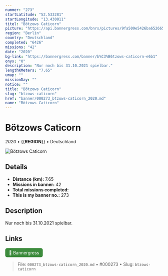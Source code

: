 ```yaml
---
nummer: "273"
startLatitude: "52.533281"
startLongitude: "13.430011"
titel: "Bötzows Caticorn"
picture: "https://api.bannergress.com/bnrs/pictures/9fa509e5426ba652665d5010c1df41e3"
region: "Berlin"
country: "Deutschland"
completed: "6426"
missions: "42"
date: "2020"
bg-link: "https://bannergress.com/banner/b%C3%B6tzows-caticorn-e6b1"
onyx: "0"
description: "Nur noch bis 31.10.2021 spielbar."
lengthKMeters: "7,65"
umap: ""
missionDay: ""
notice: ""
title: "Bötzows Caticorn"
slug: "btzows-caticorn"
href: "banner/000273_btzows-caticorn_2020.md"
name: "Bötzows Caticorn"
---
```

# Bötzows Caticorn

*2020* • {{__REGION__}} • Deutschland

![Bötzows Caticorn](https://api.bannergress.com/bnrs/pictures/9fa509e5426ba652665d5010c1df41e3)



## Details
- **Distance (km):** 7.65
- **Missions in banner:** 42
- **Total missions completed:** 
- **This is my banner no.:** 273



## Description
Nur noch bis 31.10.2021 spielbar.



## Links
<a href="https://bannergress.com/banner/b%C3%B6tzows-caticorn-e6b1" target="_blank" style="display:inline-block;margin-right:8px;padding:6px 12px;background:#3c8b3c;color:#fff;text-decoration:none;border-radius:6px;">🔗 Bannergress</a>



> File: `000273_btzows-caticorn_2020.md` • #000273 • Slug: `btzows-caticorn`
